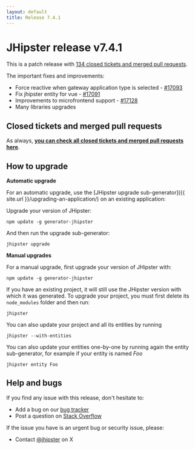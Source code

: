 ```yaml
---
layout: default
title: Release 7.4.1
---
```


JHipster release v7.4.1
==================

This is a patch release with [134 closed tickets and merged pull requests](https://github.com/jhipster/generator-jhipster/issues?q=milestone%3A7.4.1+is%3Aclosed).

The important fixes and improvements:
- Force reactive when gateway application type is selected - [#17093](https://github.com/jhipster/generator-jhipster/pull/17093)
- Fix jhipster entity for vue - [#17091](https://github.com/jhipster/generator-jhipster/pull/17091)
- Improvements to microfrontend support - [#17128](https://github.com/jhipster/generator-jhipster/pull/17128)
- Many libraries upgrades


Closed tickets and merged pull requests
------------
As always, __[you can check all closed tickets and merged pull requests here](https://github.com/jhipster/generator-jhipster/issues?q=milestone%3A7.4.1+is%3Aclosed)__.

How to upgrade
------------

**Automatic upgrade**

For an automatic upgrade, use the [JHipster upgrade sub-generator]({{ site.url }}/upgrading-an-application/) on an existing application:

Upgrade your version of JHipster:

```
npm update -g generator-jhipster
```

And then run the upgrade sub-generator:

```
jhipster upgrade
```

**Manual upgrades**

For a manual upgrade, first upgrade your version of JHipster with:

```
npm update -g generator-jhipster
```

If you have an existing project, it will still use the JHipster version with which it was generated.
To upgrade your project, you must first delete its `node_modules` folder and then run:

```
jhipster
```

You can also update your project and all its entities by running

```
jhipster --with-entities
```

You can also update your entities one-by-one by running again the entity sub-generator, for example if your entity is named _Foo_

```
jhipster entity Foo
```


Help and bugs
--------------

If you find any issue with this release, don't hesitate to:

- Add a bug on our [bug tracker](https://github.com/jhipster/generator-jhipster/issues?state=open)
- Post a question on [Stack Overflow](http://stackoverflow.com/tags/jhipster/info)

If the issue you have is an urgent bug or security issue, please:

- Contact [@jhipster](https://twitter.com/jhipster) on X
